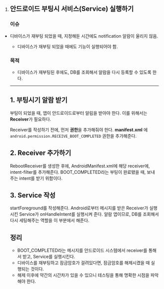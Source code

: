 1. ## 안드로이드 부팅시 서비스(Service) 실행하기
   
   ### 이슈
   
- 디바이스가 재부팅 되었을 때, 지정해둔 시간에도 notification 알람이 울리지 않음.
   - 디바이스가 재부팅 되었을 때에도 기능이 실행되어야 함.
   
   ### 목적
   
   - 디바이스가 재부팅된 후에도, DB를 조회해서 알람을 다시 등록할 수 있도록 한다.
   
   <hr>
   
   
   ## 1. 부팅시기 알람 받기
   
   부팅이 되었을 때, 앱이 안드로이드로부터 알림을 받아야 한다. 이를 위해서는 **Receiver**가 필요하다.
   
   Receiver를 작성하기 전에, 먼저 **권한**을 추가해줘야 한다.
   **manifest.xml** 에 ```android.permission.RECEIVE_BOOT_COMPLETED``` 권한을 추가해준다. 
   
   ## 2. Receiver 추가하기
   
   RebootReceiver를 생성한 후에, AndroidManifest.xml에 해당 receiver에, intent-filter를 추가해준다.
   BOOT_COMPLETED라는 부팅이 완료됐을 때, 보내주는 intent를 받기 위함이다.
   
   ## 3. Service 작성
   
   startForeground를 작성해준다.
   Android로부터 메시지를 받은 Receiver가 실행시킨 Service가 onHandleIntent를 실행시켜 준다.
   알람 앱이므로, DB를 조회해서 다시 세팅해주는 역할을 이 부분에서 해준다.
   
   
   ## 정리
   
   - BOOT_COMPLETED라는 메시지를 안드로이드 시스템에서 receiver를 통해서 받고, Service를 실행시킨다.
   - 디바이스를 재부팅하고 잠금암호가 걸려있다면, 잠금암호를 해제시켰을 때 실행되는 것이다.
   - 해제 이후에 약간의 시간차가 있을 수 있으니 테스팅을 통해 명확한 시점을 파악해야 한다.
